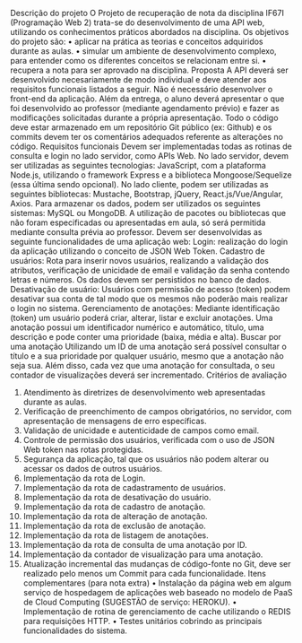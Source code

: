 Descrição do projeto
O Projeto de recuperação de nota da disciplina IF67I (Programação Web 2) trata-se do desenvolvimento de uma API web, utilizando os conhecimentos práticos abordados na disciplina.
Os objetivos do projeto são:
• aplicar na prática as teorias e conceitos adquiridos durante as aulas.
• simular um ambiente de desenvolvimento complexo, para entender como os diferentes
conceitos se relacionam entre si.
• recupera a nota para ser aprovado na disciplina.
Proposta
A API deverá ser desenvolvido necesariamente de modo individual e deve atender aos requisitos funcionais listados a seguir. Não é necessário desenvolver o front-end da aplicação. Além
da entrega, o aluno deverá apresentar o que foi desenvolvido ao professor (mediante agendamento prévio) e fazer as modificações solicitadas durante a própria apresentação. Todo o
código deve estar armazenado em um repositório Git público (ex: Github) e os commits devem
ter os comentários adequados referente as alterações no código.
Requisitos funcionais
Devem ser implementadas todas as rotinas de consulta e login no lado servidor, como APIs
Web.
No lado servidor, devem ser utilizadas as seguintes tecnologias: JavaScript, com a plataforma Node.js, utilizando o framework Express e a biblioteca Mongoose/Sequelize (essa última
sendo opcional). No lado cliente, podem ser utilizadas as seguintes bibliotecas: Mustache, Bootstrap, jQuery, React.js/Vue/Angular, Axios. Para armazenar os dados, podem ser utilizados
os seguintes sistemas: MySQL ou MongoDB. A utilização de pacotes ou bibliotecas que não
foram especificadas ou apresentadas em aula, só será permitida mediante consulta prévia ao
professor.
Devem ser desenvolvidas as seguinte funcionalidades de uma aplicação web:
Login: realização do login da aplicação utilizando o conceito de JSON Web Token.
Cadastro de usuários: Rota para inserir novos usuários, realizando a validação dos atributos,
verificação de unicidade de email e validação da senha contendo letras e números. Os
dados devem ser persistidos no banco de dados.
Desativação de usuário: Usuários com permissão de acesso (token) podem desativar sua
conta de tal modo que os mesmos não poderão mais realizar o login no sistema.
Gerenciamento de anotações: Mediante identificação (token) um usuário poderá criar, alterar,
listar e excluir anotações. Uma anotação possui um identificador numérico e automático,
título, uma descrição e pode conter uma prioridade (baixa, média e alta).
Buscar por uma anotação Utilizando um ID de uma anotação será possível consultar o título e
a sua prioridade por qualquer usuário, mesmo que a anotação não seja sua. Além disso,
cada vez que uma anotação for consultada, o seu contador de visualizações deverá ser
incrementado.
Critérios de avaliação
1. Atendimento às diretrizes de desenvolvimento web apresentadas durante as aulas.
2. Verificação de preenchimento de campos obrigatórios, no servidor, com apresentação de
mensagens de erro específicas.
3. Validação de unicidade e autenticidade de campos como email.
4. Controle de permissão dos usuários, verificada com o uso de JSON Web token nas rotas
protegidas.
5. Segurança da aplicação, tal que os usuários não podem alterar ou acessar os dados de
outros usuários.
6. Implementação da rota de Login.
7. Implementação da rota de cadastramento de usuários.
8. Implementação da rota de desativação do usuário.
9. Implementação da rota de cadastro de anotação.
10. Implementação da rota de alteração de anotação.
11. Implementação da rota de exclusão de anotação.
12. Implementação da rota de listagem de anotações.
13. Implementação da rota de consulta de uma anotação por ID.
14. Implementação da contador de visualização para uma anotação.
15. Atualização incremental das mudanças de código-fonte no Git, deve ser realizado pelo
menos um Commit para cada funcionalidade.
Itens complementares (para nota extra)
• Instalação da página web em algum serviço de hospedagem de aplicações web baseado
no modelo de PaaS de Cloud Computing (SUGESTÃO de serviço: HEROKU).
• Implementação de rotina de gerenciamento de cache utilizando o REDIS para requisições
HTTP.
• Testes unitários cobrindo as principais funcionalidades do sistema.
